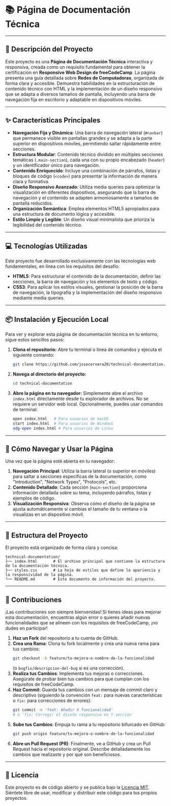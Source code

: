 # 📚 Página de Documentación Técnica

---

## 📝 Descripción del Proyecto

Este proyecto es una **Página de Documentación Técnica** interactiva y responsiva, creada como un requisito fundamental para obtener la certificación en **Responsive Web Design de freeCodeCamp**. La página presenta una guía detallada sobre **Redes de Computadoras**, organizada de forma clara y accesible. Demuestra habilidades en la estructuración de contenido técnico con HTML y la implementación de un diseño responsivo que se adapta a diversos tamaños de pantalla, incluyendo una barra de navegación fija en escritorio y adaptable en dispositivos móviles.

---

## ✨ Características Principales

- **Navegación Fija y Dinámica**: Una barra de navegación lateral (`#navbar`) que permanece visible en pantallas grandes y se adapta a la parte superior en dispositivos móviles, permitiendo saltar rápidamente entre secciones.
- **Estructura Modular**: Contenido técnico dividido en múltiples secciones temáticas (`.main-section`), cada una con su propio encabezado (`header`) y un identificador único para navegación.
- **Contenido Enriquecido**: Incluye una combinación de párrafos, listas y bloques de código (`<code>`) para presentar la información de manera clara y formativa.
- **Diseño Responsivo Avanzado**: Utiliza media queries para optimizar la visualización en diferentes dispositivos, asegurando que la barra de navegación y el contenido se adapten armoniosamente a tamaños de pantalla reducidos.
- **Organización Semántica**: Emplea elementos HTML5 apropiados para una estructura de documento lógica y accesible.
- **Estilo Limpio y Legible**: Un diseño visual minimalista que prioriza la legibilidad del contenido técnico.

---

## 💻 Tecnologías Utilizadas

Este proyecto fue desarrollado exclusivamente con las tecnologías web fundamentales, en línea con los requisitos del desafío:

- **HTML5**: Para estructurar el contenido de la documentación, definir las secciones, la barra de navegación y los elementos de texto y código.
- **CSS3**: Para aplicar los estilos visuales, gestionar la posición de la barra de navegación, la tipografía y la implementación del diseño responsivo mediante media queries.

---

## 📦 Instalación y Ejecución Local

Para ver y explorar esta página de documentación técnica en tu entorno, sigue estos sencillos pasos:

1.  **Clona el repositorio:** Abre tu terminal o línea de comandos y ejecuta el siguiente comando:
    ```bash
    git clone https://github.com/josecervera20/technical-documentation.git
    ```
2.  **Navega al directorio del proyecto:**
    ```bash
    cd technical-documentation
    ```
3.  **Abre la página en tu navegador:** Simplemente abre el archivo `index.html` directamente desde tu explorador de archivos. No se requiere un servidor web local. Opcionalmente, puedes usar comandos de terminal:
    ```bash
    open index.html   # Para usuarios de macOS
    start index.html  # Para usuarios de Windows
    xdg-open index.html # Para usuarios de Linux
    ```

---

## 🚀 Cómo Navegar y Usar la Página

Una vez que la página esté abierta en tu navegador:

1.  **Navegación Principal**: Utiliza la barra lateral (o superior en móviles) para saltar a secciones específicas de la documentación, como "Introduction", "Network Types", "Protocols", etc.
2.  **Contenido Detallado**: Cada sección (`main-section`) proporciona información detallada sobre su tema, incluyendo párrafos, listas y ejemplos de código.
3.  **Visualización Responsiva**: Observa cómo el diseño de la página se ajusta automáticamente si cambias el tamaño de tu ventana o la visualizas en un dispositivo móvil.

---

## 📂 Estructura del Proyecto

El proyecto está organizado de forma clara y concisa:

```
technical-documentation/
├── index.html       # El archivo principal que contiene la estructura de la documentación técnica.
├── styles.css       # La hoja de estilos que define la apariencia y la responsividad de la página.
└── README.md        # Este documento de información del proyecto.
```

---

## 🤝 Contribuciones

¡Las contribuciones son siempre bienvenidas\! Si tienes ideas para mejorar esta documentación, encuentras algún error o quieres añadir nuevas funcionalidades que se alineen con los requisitos de freeCodeCamp, ¡no dudes en participar\!

1.  **Haz un Fork** del repositorio a tu cuenta de GitHub.
2.  **Crea una Rama**: Clona tu fork localmente y crea una nueva rama para tus cambios:
    ```bash
    git checkout -b feature/tu-mejora-o-nombre-de-la-funcionalidad
    ```
    (o `bugfix/descripcion-del-bug` si es una corrección).
3.  **Realiza tus Cambios**: Implementa tus mejoras o correcciones. Asegúrate de probar bien tus cambios para que cumplan con los requisitos de freeCodeCamp.
4.  **Haz Commit**: Guarda tus cambios con un mensaje de commit claro y descriptivo (siguiendo la convención `feat:` para nuevas características o `fix:` para correcciones de errores):
    ```bash
    git commit -m 'feat: Añadir X funcionalidad'
    # o 'fix: Corregir el diseño responsivo en Y sección'
    ```
5.  **Sube tus Cambios**: Empuja tu rama a tu repositorio bifurcado en GitHub:
    ```bash
    git push origin feature/tu-mejora-o-nombre-de-la-funcionalidad
    ```
6.  **Abre un Pull Request (PR)**: Finalmente, ve a GitHub y crea un Pull Request hacia el repositorio original. Describe detalladamente los cambios que realizaste y por qué son beneficiosos.

---

## 📄 Licencia

Este proyecto es de código abierto y se publica bajo la [Licencia MIT](LICENSE). Siéntete libre de usar, modificar y distribuir este código para tus propios proyectos.
